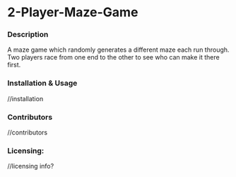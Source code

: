 # 2-Player-Maze-Game
<h3>Description</h3>

A maze game which randomly generates a different maze each run through. Two players race from one end to the other to see who can make it there first.

<h3>Installation & Usage</h3>

//installation

<h3>Contributors</h3>

//contributors

<h3>Licensing:</h3>

//licensing info?
